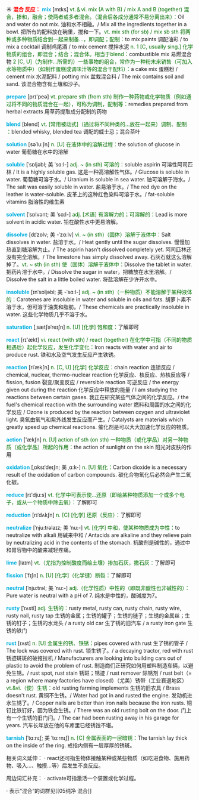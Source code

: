☀ <font color="red">**混合 反应：**</font>
<font color="sky blue">**mix**</font> [mɪks] 
<font color="rgb(227, 108, 9)">vt.＆vi. mix (A with B) / mix A and B (together) 混合，掺和，融合；使两者或多者混合。（混合后各成分通常不易分离出来）：</font>Oil and water do not mix. 油和水不相融。/ Mix all the ingredients together in a bowl. 把所有的配料放在碗里，搅和一下。<font color="rgb(227, 108, 9)">vt. mix sth (for sb) / mix sb sth 将两种或多种物质结合到一起来制备…，即调配；配制：</font>to mix paints 调配油彩 / to mix a cocktail 调制鸡尾酒 / to mix cement 搅拌水泥 <font color="rgb(227, 108, 9)">n. 1 [C, usually sing.] 化学物质的组合，即混合；结合；混合体。相当于blend：</font>combustible mix 易燃混合物 <font color="rgb(227, 108, 9)">2 [C, U]（为制作…所需的）一些事物的组合，常作为一种粉末来销售（可加入水等物质中）（如制作蛋糕或调味汁等的混合干配料）：</font>a cake mix 蛋糕粉 / cement mix 水泥配料 / potting mix 盆栽混合料 / The mix contains soil and sand. 该混合物含有土壤和沙子。

<font color="sky blue">**prepare**</font> [prɪ'peə] 
<font color="rgb(227, 108, 9)">vt. prepare sth (from sth) 制作一种药物或化学物质（例如通过将不同的物质混合在一起），可称为调制，配制等：</font>remedies prepared from herbal extracts 用草药提取成分配制的药物
                     
<font color="sky blue">**blend**</font> [blend]
<font color="rgb(227, 108, 9)">vt. [常用被动式]（通过将不同种类的…放在一起来）调制、配制 ：</font>blended whisky, blended tea 调配的威士忌；混合茶叶

<font color="sky blue">**solution**</font> [səˈlu:ʃn]
<font color="rgb(227, 108, 9)">n. [U] 在液体中的溶解过程：</font>the solution of glucose in water 葡萄糖在水中的溶解
                
<font color="sky blue">**soluble**</font> [ˈsɒljəbl; 美 ˈsɑ:l-]
<font color="rgb(227, 108, 9)">adj. ~ (in sth) 可溶的：</font>soluble aspirin 可溶性阿司匹林 / It is a highly soluble gas. 这是一种高溶解性气体。/ Glucose is soluble in water. 葡萄糖可溶于水。/ Uranium is soluble in sea water. 铀可溶解于海水。/ The salt was easily soluble in water. 盐易溶于水。/ The red dye on the leather is water-soluble. 皮革上的这种红色染料可溶于水。/ fat-soluble vitamins 脂溶性的维生素      
          
<font color="sky blue">**solvent**</font> [ˈsɒlvənt; 美 ˈsɑ:l-]
<font color="rgb(227, 108, 9)">adj. [术语] 有溶解力的；可溶解的：</font>Lead is more solvent in acidic water. 铅在酸性水中更易溶解。

<font color="sky blue">**dissolve**</font> [dɪˈzɒlv; 美 -ˈzɑ:lv]
<font color="rgb(227, 108, 9)">vi. ~ (in sth)（固体）溶解于液体中：</font>Salt dissolves in water. 盐溶于水。/ Heat gently until the sugar dissolves. 慢慢加热直到糖溶解为止。/ The aspirin hasn't dissolved completely yet. 阿司匹林还没有完全溶解。/ The limestone has simply dissolved away. 石灰石就这么溶解掉了。<font color="rgb(227, 108, 9)">vt. ~ sth (in sth) 使（固体）溶解于液体中：</font>Dissolve the tablet in water. 把药片溶于水中。/ Dissolve the sugar in water，把糖放在水里溶解。/ Dissolve the salt in a little boiled water. 将盐溶解在少许开水中。
           
<font color="sky blue">**insoluble**</font> [ɪnˈsɒljəbl; 美 -ˈsɑ:l-]
<font color="rgb(227, 108, 9)">adj. ~ (in sth)（一种物质）不能溶解于某种液体的：</font>Carotenes are insoluble in water and soluble in oils and fats. 胡萝卜素不溶于水，但可溶于油类和脂肪。/ These chemicals are practically insoluble in water. 这些化学物质几乎不溶于水。

 <font color="sky blue">**saturation**</font> [ˌsætʃəˈreɪʃn]
<font color="rgb(227, 108, 9)">n. [U] [化学] 饱和度：</font>了解即可

<font color="sky blue">**react**</font> [rɪ'ækt] 
<font color="rgb(227, 108, 9)">vi. react (with sth) / react (together) 在化学中可指（不同的物质相遇后）起化学反应，发生化学变化：</font>Iron reacts with water and air to produce rust. 铁和水及空气发生反应产生铁锈。
           
<font color="sky blue">**reaction**</font> [riˈækʃn]
<font color="rgb(227, 108, 9)">n. [C, U] [化学] 化学反应：</font>chain reaction 连锁反应 / chemical, nuclear, thermo-nuclear reaction 化学反应、核反应、热核反应等 / fission, fusion 裂变/聚变反应 / reversible reaction 可逆反应 / the energy given out during the reaction 化学反应中释放的能量 / I am studying the reactions between certain gases. 我正在研究某些气体之间的化学反应。/ the fuel's chemical reaction with the surrounding water 燃料和周围的水之间的化学反应 / Ozone is produced by the reaction between oxygen and ultraviolet light. 臭氧由氧气和紫外线发生反应而产生。/ Catalysts are materials which greatly speed up chemical reactions. 催化剂是可以大大加速化学反应的物质。

<font color="sky blue">**action**</font> ['ækʃn] 
<font color="rgb(227, 108, 9)">n. [U] action of sth (on sth) 一种物质（或化学品）对另一种物质（或化学品）所起的作用：</font>the action of sunlight on the skin 阳光对皮肤的作用
           
<font color="sky blue">**oxidation**</font> [ˌɒksɪˈdeɪʃn; 美 ˌɑ:k-]
<font color="rgb(227, 108, 9)">n. [U] 氧化：</font>Carbon dioxide is a necessary result of the oxidation of carbon compounds. 碳化合物氧化后必然会产生二氧化碳。

<font color="sky blue">**reduce**</font> [rɪ'dju:s] 
<font color="rgb(227, 108, 9)">vt. 化学中可表示使…还原（即给某种物质添加一个或多个电子，或从一个物质中除去氧）：</font>了解即可
           
<font color="sky blue">**reduction**</font> [rɪˈdʌkʃn]
<font color="rgb(227, 108, 9)">n. [C] [化学] 还原（反应）：</font>了解即可
            
<font color="sky blue">**neutralize**</font> [ˈnju:trəlaɪz; 美 ˈnu:-]
<font color="rgb(227, 108, 9)">vt. [化学] 中和，使某种物质成为中性：</font>to neutralize with alkali 用碱来中和 / Antacids are alkaline and they relieve pain by neutralizing acid in the contents of the stomach. 抗酸剂是碱性的，通过中和胃容物中的酸来减轻疼痛。
                      
<font color="sky blue">**lime**</font> [laɪm]
<font color="rgb(227, 108, 9)">vt.（尤指为控制酸度而给土壤）掺加石灰，撒石灰：</font>了解即可

<font color="sky blue">**fission**</font> [ˈfɪʃn]
<font color="rgb(227, 108, 9)">n. [U] [化学]（化学键）断裂：</font>了解即可

<font color="sky blue">**neutral**</font> [ˈnju:trəl; 美 ˈnu:-]
<font color="rgb(227, 108, 9)">adj.（化学性质）中性的（即既非酸性也非碱性的）：</font>Pure water is neutral with a pH of 7. 纯水是中性的，酸碱度为7。            

<font color="sky blue">**rusty**</font> [ˈrʌsti]
<font color="rgb(227, 108, 9)">adj. 生锈的：</font>rusty metal, rusty can, rusty chain, rusty wire, rusty nail, rusty tap 生锈的金属；生锈的罐子；生锈的链子；生锈的金属丝；生锈的钉子；生锈的水龙头 / a rusty old car 生了锈的旧汽车 / a rusty iron gate 生锈的铁门
                      
<font color="sky blue">**rust**</font> [rʌst]
<font color="rgb(227, 108, 9)">n. [U] 金属生的锈、铁锈：</font>pipes covered with rust 生了锈的管子 / The lock was covered with rust. 锁生锈了。/ a decaying tractor, red with rust 锈迹斑斑的破拖拉机 / Manufacturers are looking into building cars out of plastic to avoid the problem of rust. 制造商们正研究如何用塑料制造车辆，以避免生锈。/ rust spot, rust stain 锈斑；锈迹 / rust remover 除锈剂 / rust belt（= a region where many factories have closed）（尤美）锈带（工业衰退地区）<font color="rgb(227, 108, 9)">vt.&vi.（使）生锈：</font>old rusting farming implements 生锈的旧农具 / Brass doesn't rust. 黄铜不生锈。/ Water had got in and rusted the engine. 发动机进水生锈了。/ Copper nails are better than iron nails because the iron rusts. 铜钉比铁钉好，因为铁会生锈。/ There was an old rusting bolt on the door. 门上有一个生锈的旧门闩。/ The car had been rusting away in his garage for years. 汽车长年放在他的车库里已经锈蚀不堪。

<font color="sky blue">**tarnish**</font> [ˈtɑ:nɪʃ; 美 ˈtɑ:rnɪʃ]
<font color="rgb(227, 108, 9)">n. [C] 金属表面的一层暗锈：</font>The tarnish lay thick on the inside of the ring. 戒指内侧有一层厚厚的锈斑。
          
相关词义延伸：
· react还可指生物体接触某种或某些物质（如吃进食物、施用药物、吸入…、触摸…等）后发生不良反应。
           
周边词汇补充：
· activate可指激活一个装置或化学过程。

· 表示“混合”的词群见[[05纯净 混合]]
